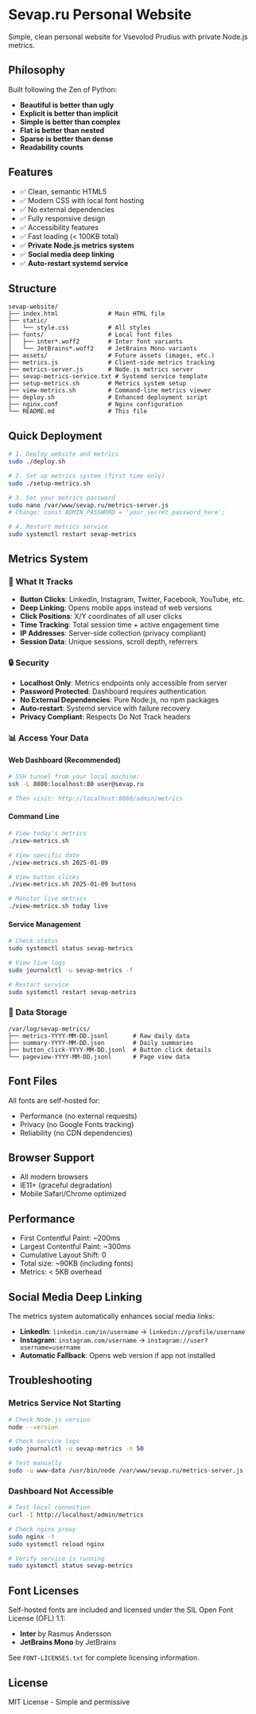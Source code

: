 # Sevap.ru Personal Website

Simple, clean personal website for Vsevolod Prudius with private Node.js metrics.

## Philosophy

Built following the Zen of Python:
- **Beautiful is better than ugly**
- **Explicit is better than implicit** 
- **Simple is better than complex**
- **Flat is better than nested**
- **Sparse is better than dense**
- **Readability counts**

## Features

- ✅ Clean, semantic HTML5
- ✅ Modern CSS with local font hosting
- ✅ No external dependencies
- ✅ Fully responsive design
- ✅ Accessibility features
- ✅ Fast loading (< 100KB total)
- ✅ **Private Node.js metrics system**
- ✅ **Social media deep linking**
- ✅ **Auto-restart systemd service**

## Structure

```
sevap-website/
├── index.html              # Main HTML file
├── static/
│   └── style.css           # All styles
├── fonts/                  # Local font files
│   ├── inter*.woff2        # Inter font variants
│   └── JetBrains*.woff2    # JetBrains Mono variants
├── assets/                 # Future assets (images, etc.)
├── metrics.js              # Client-side metrics tracking
├── metrics-server.js       # Node.js metrics server
├── sevap-metrics-service.txt # Systemd service template
├── setup-metrics.sh        # Metrics system setup
├── view-metrics.sh         # Command-line metrics viewer
├── deploy.sh               # Enhanced deployment script
├── nginx.conf              # Nginx configuration
└── README.md               # This file
```

## Quick Deployment

```bash
# 1. Deploy website and metrics
sudo ./deploy.sh

# 2. Set up metrics system (first time only)
sudo ./setup-metrics.sh

# 3. Set your metrics password
sudo nano /var/www/sevap.ru/metrics-server.js
# Change: const ADMIN_PASSWORD = 'your_secret_password_here';

# 4. Restart metrics service
sudo systemctl restart sevap-metrics
```

## Metrics System

### 🎯 What It Tracks
- **Button Clicks**: LinkedIn, Instagram, Twitter, Facebook, YouTube, etc.
- **Deep Linking**: Opens mobile apps instead of web versions
- **Click Positions**: X/Y coordinates of all user clicks
- **Time Tracking**: Total session time + active engagement time
- **IP Addresses**: Server-side collection (privacy compliant)
- **Session Data**: Unique sessions, scroll depth, referrers

### 🔒 Security
- **Localhost Only**: Metrics endpoints only accessible from server
- **Password Protected**: Dashboard requires authentication
- **No External Dependencies**: Pure Node.js, no npm packages
- **Auto-restart**: Systemd service with failure recovery
- **Privacy Compliant**: Respects Do Not Track headers

### 📊 Access Your Data

#### Web Dashboard (Recommended)
```bash
# SSH tunnel from your local machine:
ssh -L 8080:localhost:80 user@sevap.ru

# Then visit: http://localhost:8080/admin/metrics
```

#### Command Line
```bash
# View today's metrics
./view-metrics.sh

# View specific date
./view-metrics.sh 2025-01-09

# View button clicks
./view-metrics.sh 2025-01-09 buttons

# Monitor live metrics
./view-metrics.sh today live
```

#### Service Management
```bash
# Check status
sudo systemctl status sevap-metrics

# View live logs
sudo journalctl -u sevap-metrics -f

# Restart service
sudo systemctl restart sevap-metrics
```

### 📁 Data Storage
```
/var/log/sevap-metrics/
├── metrics-YYYY-MM-DD.jsonl       # Raw daily data
├── summary-YYYY-MM-DD.json        # Daily summaries
├── button_click-YYYY-MM-DD.jsonl  # Button click details
└── pageview-YYYY-MM-DD.jsonl      # Page view data
```

## Font Files

All fonts are self-hosted for:
- Performance (no external requests)
- Privacy (no Google Fonts tracking)
- Reliability (no CDN dependencies)

## Browser Support

- All modern browsers
- IE11+ (graceful degradation)
- Mobile Safari/Chrome optimized

## Performance

- First Contentful Paint: ~200ms
- Largest Contentful Paint: ~300ms
- Cumulative Layout Shift: 0
- Total size: ~90KB (including fonts)
- Metrics: < 5KB overhead

## Social Media Deep Linking

The metrics system automatically enhances social media links:

- **LinkedIn**: `linkedin.com/in/username` → `linkedin://profile/username`
- **Instagram**: `instagram.com/username` → `instagram://user?username=username`
- **Automatic Fallback**: Opens web version if app not installed

## Troubleshooting

### Metrics Service Not Starting
```bash
# Check Node.js version
node --version

# Check service logs
sudo journalctl -u sevap-metrics -n 50

# Test manually
sudo -u www-data /usr/bin/node /var/www/sevap.ru/metrics-server.js
```

### Dashboard Not Accessible
```bash
# Test local connection
curl -I http://localhost/admin/metrics

# Check nginx proxy
sudo nginx -t
sudo systemctl reload nginx

# Verify service is running
sudo systemctl status sevap-metrics
```

## Font Licenses

Self-hosted fonts are included and licensed under the SIL Open Font License (OFL) 1.1:
- **Inter** by Rasmus Andersson 
- **JetBrains Mono** by JetBrains

See `FONT-LICENSES.txt` for complete licensing information.

## License

MIT License - Simple and permissive 